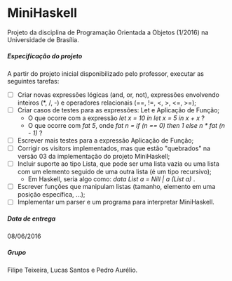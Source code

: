 MiniHaskell
==========
Projeto da disciplina de Programação Orientada a Objetos (1/2016) na Universidade de Brasília.

##### Especificação do projeto
A partir do projeto inicial disponibilizado pelo professor, executar as seguintes tarefas:
- [ ] Criar novas expressões lógicas (and, or, not), expressões envolvendo inteiros (*, /, -) e operadores relacionais (==, !=, <, >, <=, >=);
- [ ] Criar casos de testes para as expressões: Let e Aplicação de Função;
  * O que ocorre com a expressão *let x = 10 in let x = 5 in x + x* ?
  * O que ocorre com *fat 5*, onde *fat n = if (n == 0) then 1 else n * fat (n - 1)* ?
- [ ] Escrever mais testes para a expressão Aplicação de Função;
- [ ] Corrigir os visitors implementados, mas que estão "quebrados" na versão 03 da implementação do projeto MiniHaskell;
- [ ] Incluir suporte ao tipo Lista, que pode ser uma lista vazia ou uma lista com um elemento seguido de uma outra lista (é um tipo recursivo); 
  * Em Haskell, seria algo como: *data List a = Nill | a (List a)* .
- [ ] Escrever funções que manipulam listas (tamanho, elemento em uma posição específica, ...);
- [ ] Implementar um parser e um programa para interpretar MiniHaskell.

##### Data de entrega
08/06/2016

##### Grupo
Filipe Teixeira, Lucas Santos e Pedro Aurélio.

